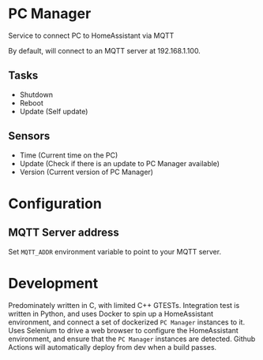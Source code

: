 # PC Manager

Service to connect PC to HomeAssistant via MQTT

By default, will connect to an MQTT server at 192.168.1.100.

## Tasks

* Shutdown
* Reboot
* Update (Self update)

## Sensors

* Time (Current time on the PC)
* Update (Check if there is an update to PC Manager available)
* Version (Current version of PC Manager)

# Configuration

## MQTT Server address

Set `MQTT_ADDR` environment variable to point to your MQTT server.

# Development

Predominately written in C, with limited C++ GTESTs.
Integration test is written in Python,
and uses Docker to spin up a HomeAssistant environment, and connect a set of dockerized `PC Manager` instances to it.
Uses Selenium to drive a web browser to configure the HomeAssistant environment, and ensure that the `PC Manager` instances are detected.
Github Actions will automatically deploy from dev when a build passes.
